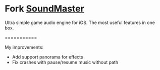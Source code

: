 Fork [SoundMaster](https://github.com/jerminal/SoundMaster/)
===========
 
Ultra simple game audio engine for iOS. The most useful features in one box. 

===========

My improvements:

- Add support panorama for effects
- Fix crashes with pause/resume music without path
